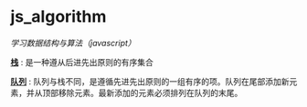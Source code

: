 # **js_algorithm**
*学习数据结构与算法（javascript）*

**[栈](https://github.com/Cslove/js_algorithm/blob/master/zhan_algorithm.js)** : 是一种遵从后进先出原则的有序集合

**[队列](https://github.com/Cslove/js_algorithm/blob/master/queue_algorithm.js)** : 队列与栈不同，是遵循先进先出原则的一组有序的项。队列在尾部添加新元素，并从顶部移除元素。最新添加的元素必须排列在队列的末尾。